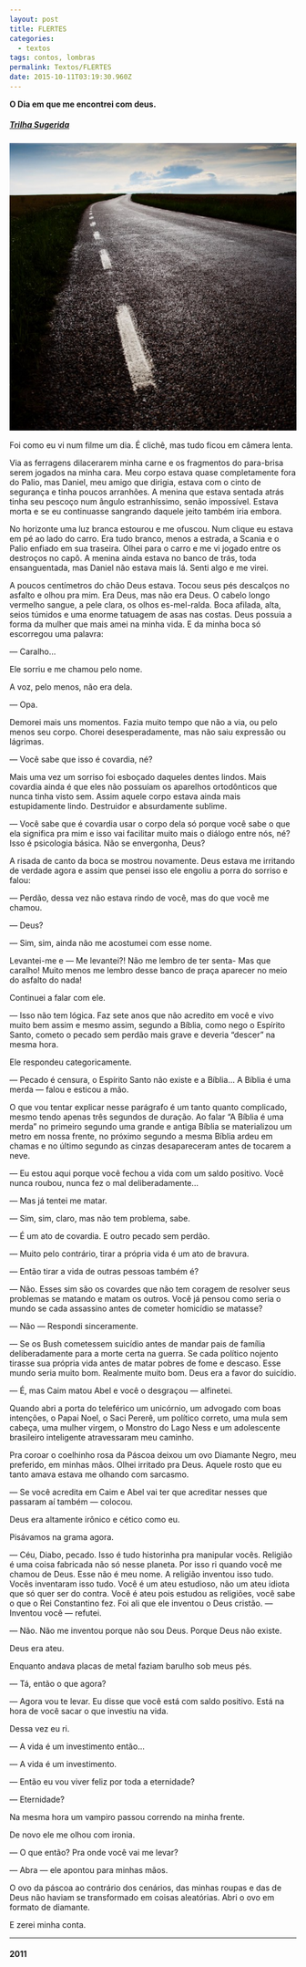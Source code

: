 ```yaml
---
layout: post
title: FLERTES
categories:
  - textos
tags: contos, lombras
permalink: Textos/FLERTES
date: 2015-10-11T03:19:30.960Z
---
```

**O Dia em que me encontrei com deus.**

##### [**Trilha Sugerida**](https://www.youtube.com/watch?time_continue=77&v=ySBMSjxMcpc&feature=emb_title)

![](/images/uploads/1_9nkudyuu2owygvipxzxxza.jpeg)

Foi como eu vi num filme um dia. É clichê, mas tudo ficou em câmera lenta.

Via as ferragens dilacerarem minha carne e os fragmentos do para-brisa serem jogados na minha cara. Meu corpo estava quase completamente fora do Palio, mas Daniel, meu amigo que dirigia, estava com o cinto de segurança e tinha poucos arranhões. A menina que estava sentada atrás tinha seu pescoço num ângulo estranhíssimo, senão impossível. Estava morta e se eu continuasse sangrando daquele jeito também iria embora.

No horizonte uma luz branca estourou e me ofuscou. Num clique eu estava em pé ao lado do carro. Era tudo branco, menos a estrada, a Scania e o Palio enfiado em sua traseira. Olhei para o carro e me vi jogado entre os destroços no capô. A menina ainda estava no banco de trás, toda ensanguentada, mas Daniel não estava mais lá. Senti algo e me virei.

A poucos centímetros do chão Deus estava. Tocou seus pés descalços no asfalto e olhou pra mim. Era Deus, mas não era Deus. O cabelo longo vermelho sangue, a pele clara, os olhos es-mel-ralda. Boca afilada, alta, seios túmidos e uma enorme tatuagem de asas nas costas. Deus possuia a forma da mulher que mais amei na minha vida. E da minha boca só escorregou uma palavra:

— Caralho…

Ele sorriu e me chamou pelo nome.

A voz, pelo menos, não era dela.

— Opa.

Demorei mais uns momentos. Fazia muito tempo que não a via, ou pelo menos seu corpo. Chorei desesperadamente, mas não saiu expressão ou lágrimas.

— Você sabe que isso é covardia, né?

Mais uma vez um sorriso foi esboçado daqueles dentes lindos. Mais covardia ainda é que eles não possuíam os aparelhos ortodônticos que nunca tinha visto sem. Assim aquele corpo estava ainda mais estupidamente lindo. Destruidor e absurdamente sublime.

— Você sabe que é covardia usar o corpo dela só porque você sabe o que ela significa pra mim e isso vai facilitar muito mais o diálogo entre nós, né? Isso é psicologia básica. Não se envergonha, Deus?

A risada de canto da boca se mostrou novamente. Deus estava me irritando de verdade agora e assim que pensei isso ele engoliu a porra do sorriso e falou:

— Perdão, dessa vez não estava rindo de você, mas do que você me chamou.

— Deus?

— Sim, sim, ainda não me acostumei com esse nome.

Levantei-me e — Me levantei?! Não me lembro de ter senta- Mas que caralho! Muito menos me lembro desse banco de praça aparecer no meio do asfalto do nada!

Continuei a falar com ele.

— Isso não tem lógica. Faz sete anos que não acredito em você e vivo muito bem assim e mesmo assim, segundo a Bíblia, como nego o Espírito Santo, cometo o pecado sem perdão mais grave e deveria “descer” na mesma hora.

Ele respondeu categoricamente.

— Pecado é censura, o Espírito Santo não existe e a Bíblia… A Bíblia é uma merda — falou e esticou a mão.

O que vou tentar explicar nesse parágrafo é um tanto quanto complicado, mesmo tendo apenas três segundos de duração. Ao falar “A Bíblia é uma merda” no primeiro segundo uma grande e antiga Bíblia se materializou um metro em nossa frente, no próximo segundo a mesma Bíblia ardeu em chamas e no último segundo as cinzas desapareceram antes de tocarem a neve.

— Eu estou aqui porque você fechou a vida com um saldo positivo. Você nunca roubou, nunca fez o mal deliberadamente…

— Mas já tentei me matar.

— Sim, sim, claro, mas não tem problema, sabe.

— É um ato de covardia. E outro pecado sem perdão.

— Muito pelo contrário, tirar a própria vida é um ato de bravura.

— Então tirar a vida de outras pessoas também é?

— Não. Esses sim são os covardes que não tem coragem de resolver seus problemas se matando e matam os outros. Você já pensou como seria o mundo se cada assassino antes de cometer homicídio se matasse?

— Não — Respondi sinceramente.

— Se os Bush cometessem suicídio antes de mandar pais de família deliberadamente para a morte certa na guerra. Se cada político nojento tirasse sua própria vida antes de matar pobres de fome e descaso. Esse mundo seria muito bom. Realmente muito bom. Deus era a favor do suicídio.

— É, mas Caim matou Abel e você o desgraçou — alfinetei.

Quando abri a porta do teleférico um unicórnio, um advogado com boas intenções, o Papai Noel, o Saci Pererê, um político correto, uma mula sem cabeça, uma mulher virgem, o Monstro do Lago Ness e um adolescente brasileiro inteligente atravessaram meu caminho.

Pra coroar o coelhinho rosa da Páscoa deixou um ovo Diamante Negro, meu preferido, em minhas mãos. Olhei irritado pra Deus. Aquele rosto que eu tanto amava estava me olhando com sarcasmo.

— Se você acredita em Caim e Abel vai ter que acreditar nesses que passaram aí também — colocou.

Deus era altamente irônico e cético como eu.

Pisávamos na grama agora.

— Céu, Diabo, pecado. Isso é tudo historinha pra manipular vocês. Religião é uma coisa fabricada não só nesse planeta. Por isso ri quando você me chamou de Deus. Esse não é meu nome. A religião inventou isso tudo. Vocês inventaram isso tudo. Você é um ateu estudioso, não um ateu idiota que só quer ser do contra. Você é ateu pois estudou as religiões, você sabe o que o Rei Constantino fez. Foi ali que ele inventou o Deus cristão. — Inventou você — refutei.

— Não. Não me inventou porque não sou Deus. Porque Deus não existe.

Deus era ateu.

Enquanto andava placas de metal faziam barulho sob meus pés.

— Tá, então o que agora?

— Agora vou te levar. Eu disse que você está com saldo positivo. Está na hora de você sacar o que investiu na vida.

Dessa vez eu ri.

— A vida é um investimento então…

— A vida é um investimento.

— Então eu vou viver feliz por toda a eternidade?

— Eternidade?

Na mesma hora um vampiro passou correndo na minha frente.

De novo ele me olhou com ironia.

— O que então? Pra onde você vai me levar?

— Abra — ele apontou para minhas mãos.

O ovo da páscoa ao contrário dos cenários, das minhas roupas e das de Deus não haviam se transformado em coisas aleatórias. Abri o ovo em formato de diamante.

E zerei minha conta.

---

#### 2011
